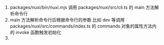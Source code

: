 1. packages/nuxi/bin/nuxi.mjs 调用 packages/nuxi/src/cli.ts 的 main 方法解析命令行
2. main 方法解析命令行后根据命令行的参数 比如 dev 等调用 packages/nuxi/src/commands/index.ts 的 commands 对象的属性方法内的 invoke 函数触发初始化
3. 
